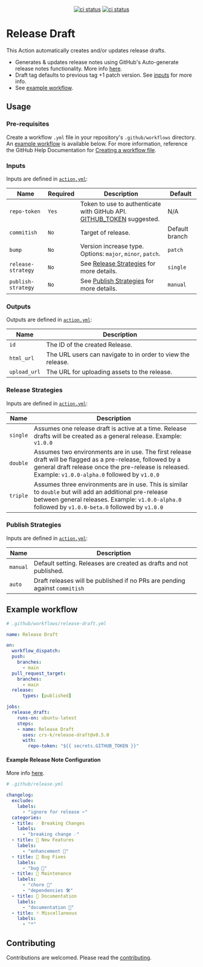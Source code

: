 <p align="center">
  <a href="https://github.com/crs-k/release-draft/actions"><img alt="ci status" src="https://github.com/crs-k/release-draft/actions/workflows/ci.yml/badge.svg"></a>
  <a href="https://github.com/crs-k/release-draft/actions"><img alt="ci status" src="https://github.com/crs-k/release-draft/actions/workflows/codeql-analysis.yml/badge.svg"></a>
</p>

# Release Draft

This Action automatically creates and/or updates release drafts.
* Generates & updates release notes using GitHub's Auto-generate release notes functionality. More info [here](https://docs.github.com/en/repositories/releasing-projects-on-github/automatically-generated-release-notes).
* Draft tag defaults to previous tag +1 patch version. See [inputs](https://github.com/crs-k/release-draft#inputs) for more info.
* See [example workflow](https://github.com/crs-k/release-draft#example-workflow).

## Usage

### Pre-requisites
Create a workflow `.yml` file in your repository's `.github/workflows` directory. An [example workflow](#example-workflow) is available below. For more information, reference the GitHub Help Documentation for [Creating a workflow file](https://help.github.com/en/articles/configuring-a-workflow#creating-a-workflow-file).

### Inputs
Inputs are defined in [`action.yml`](action.yml):

| Name | Required | Description | Default |
| ---- | -------- | ----------- | ------- |
| `repo-token` | `Yes`| Token to use to authenticate with GitHub API. [GITHUB_TOKEN](https://docs.github.com/en/actions/security-guides/automatic-token-authentication#about-the-github_token-secret) suggested. | N/A |
| `commitish` | `No` | Target of release. | Default branch |
| `bump` | `No` | Version increase type. Options: `major`, `minor`, `patch`. | `patch`
| `release-strategy` | `No` | See [Release Strategies](#release-strategies) for more details. | `single`
| `publish-strategy` | `No` | See [Publish Strategies](#publish-strategies) for more details. | `manual`

### Outputs
Outputs are defined in [`action.yml`](action.yml):

| Name | Description |
| ---- | ----------- |
| `id` | The ID of the created Release. |
| `html_url` | The URL users can navigate to in order to view the release. |
| `upload_url` | The URL for uploading assets to the release. |

### Release Strategies
Inputs are defined in [`action.yml`](action.yml):

| Name | Description |
| ---- | ----------- |
| `single` | Assumes one release draft is active at a time. Release drafts will be created as a general release. Example: `v1.0.0` |
| `double` | Assumes two environments are in use. The first release draft will be flagged as a pre-release, followed by a general draft release once the pre-release is released. Example: `v1.0.0-alpha.0` followed by `v1.0.0` |
| `triple` | Assumes three environments are in use. This is similar to `double` but will add an additional pre-release between general releases. Example: `v1.0.0-alpha.0` followed by `v1.0.0-beta.0` followed by `v1.0.0` |

### Publish Strategies
Inputs are defined in [`action.yml`](action.yml):

| Name | Description |
| ---- | ----------- |
| `manual` | Default setting. Releases are created as drafts and not published. |
| `auto` | Draft releases will be published if no PRs are pending against `commitish`  |

## Example workflow

```yaml
# .github/workflows/release-draft.yml

name: Release Draft

on:
  workflow_dispatch:
  push:
    branches:
      - main
  pull_request_target:
    branches:
      - main
  release:
      types: [published]

jobs:
  release_draft:
    runs-on: ubuntu-latest
    steps:
    - name: Release Draft
      uses: crs-k/release-draft@v0.5.0
      with:
        repo-token: "${{ secrets.GITHUB_TOKEN }}"
```
#### Example Release Note Configuration

More info [here](https://docs.github.com/en/repositories/releasing-projects-on-github/automatically-generated-release-notes#configuring-automatically-generated-release-notes).

```yaml
# .github/release.yml

changelog:
  exclude:
    labels:
      - "ignore for release ✂️"
  categories:
  - title: ☄️ Breaking Changes
    labels:
      - "breaking change ☄️"
  - title: 🎉 New Features 
    labels:
      - "enhancement 💎"
  - title: 🐛 Bug Fixes
    labels:
      - "bug 🐛"
  - title: 🧰 Maintenance
    labels: 
      - "chore 🧹"
      - "dependencies 🛠"
  - title: 📓 Documentation
    labels: 
      - "documentation 📓"
  - title: 🃏 Miscellaneous
    labels:
      - "*"
```

## Contributing
Contributions are welcomed. Please read the [contributing](https://github.com/crs-k/release-draft/blob/main/CONTRIBUTING.md).
